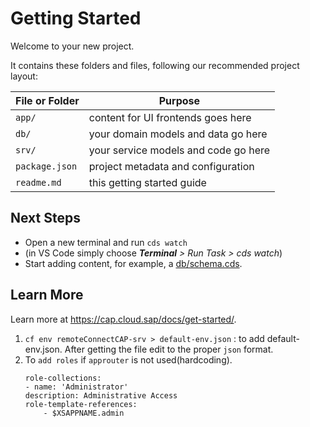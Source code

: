 # Getting Started

Welcome to your new project.

It contains these folders and files, following our recommended project layout:

File or Folder | Purpose
---------|----------
`app/` | content for UI frontends goes here
`db/` | your domain models and data go here
`srv/` | your service models and code go here
`package.json` | project metadata and configuration
`readme.md` | this getting started guide


## Next Steps

- Open a new terminal and run `cds watch` 
- (in VS Code simply choose _**Terminal** > Run Task > cds watch_)
- Start adding content, for example, a [db/schema.cds](db/schema.cds).


## Learn More

Learn more at https://cap.cloud.sap/docs/get-started/.

1. `cf env remoteConnectCAP-srv > default-env.json` : to add default-env.json. After getting the file edit to the proper `json` format.
2. To `add roles` if `approuter` is not used(hardcoding).
    ```
    role-collections: 
    - name: 'Administrator'
    description: Administrative Access
    role-template-references:
        - $XSAPPNAME.admin
    ```
